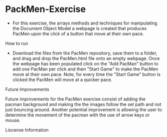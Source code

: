 # PackMen-Exercise
* For this exercise, the arrays methods and techniques for manipulating the Document Object Model a webpage is created that produces PacMen upon the click of a button that move at their own pace.

How to run
* Download the files from the PacMen repository, save them to a folder, and drag and drop the PacMen.html file onto an empty webpage. Once the webpage has been populated click on the "Add PacMan" button to add one PacMan per click and then "Start Game" to make the PacMen move at their own pace. Note, for every time the "Start Game" button is clicked the PacMen will move at a quicker pace.

Future Improvements

Future improvements for the PacMen exercise consist of adding the pacman background and making the the images follow the set path and not just bouncing around. Another potential improvement is allowing the user to determine the movement of the pacman with the use of arrow keys or mouse.

Liscense Information

